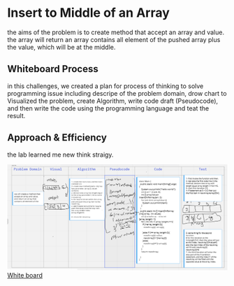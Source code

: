 # Insert to Middle of an Array

the aims of the problem is to create method that accept an array and value. the array will return an array contains all element of the pushed array plus the value, which will be at the middle.


## Whiteboard Process
in this challenges, we created a plan for process of thinking to solve programming issue including descripe of the problem domain, drow chart to Visualized the problem, create Algorithm, write code draft (Pseudocode), and then write the code using the programming language and teat the result.

## Approach & Efficiency

the lab learned me new think straigy.



![code Challenge 2](codeChallenge-class02.PNG)  
[White board](https://miro.com/app/board/o9J_l9Wc_5c=/)